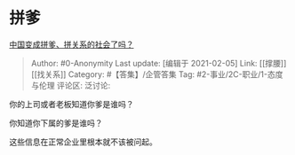 # 拼爹
[中国变成拼爹、拼关系的社会了吗？](https://www.zhihu.com/question/19813278/answer/1716467157)

> Author: #0-Anonymity
> Last update: [编辑于 2021-02-05]
> Link: [[撑腰]] [[找关系]]
> Category: #【答集】/企管答集
> Tag: #2-事业/2C-职业/1-态度与伦理
> 评论区:
> 泛讨论:

你的上司或者老板知道你爹是谁吗？

你知道你下属的爹是谁吗？

这些信息在正常企业里根本就不该被问起。
